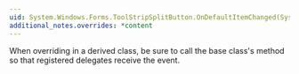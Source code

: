 ```yaml
---
uid: System.Windows.Forms.ToolStripSplitButton.OnDefaultItemChanged(System.EventArgs)
additional_notes.overrides: *content
---
```


<p>When overriding <xref href="System.Windows.Forms.ToolStripSplitButton.OnDefaultItemChanged(System.EventArgs)"></xref> in a derived class, be sure to call the base class's <xref href="System.Windows.Forms.ToolStripSplitButton.OnDefaultItemChanged(System.EventArgs)"></xref> method so that registered delegates receive the event.</p>


